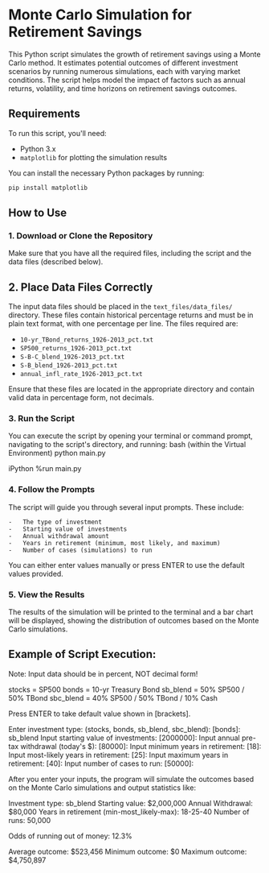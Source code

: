 # Monte Carlo Simulation for Retirement Savings

This Python script simulates the growth of retirement savings using a Monte Carlo method. It estimates potential outcomes of different investment scenarios by running numerous simulations, each with varying market conditions. The script helps model the impact of factors such as annual returns, volatility, and time horizons on retirement savings outcomes.

## Requirements

To run this script, you'll need:

- Python 3.x
- `matplotlib` for plotting the simulation results

You can install the necessary Python packages by running:

```bash
pip install matplotlib

```
## How to Use

### 1. Download or Clone the Repository

Make sure that you have all the required files, including the script and the data files (described below).

## 2. Place Data Files Correctly

The input data files should be placed in the `text_files/data_files/` directory. These files contain historical percentage returns and must be in plain text format, with one percentage per line. The files required are:

- `10-yr_TBond_returns_1926-2013_pct.txt`
- `SP500_returns_1926-2013_pct.txt`
- `S-B-C_blend_1926-2013_pct.txt`
- `S-B_blend_1926-2013_pct.txt`
- `annual_infl_rate_1926-2013_pct.txt`

Ensure that these files are located in the appropriate directory and contain valid data in percentage form, not decimals.

### 3. Run the Script

You can execute the script by opening your terminal or command prompt, navigating to the script's directory, and running:
bash (within the Virtual Environment)
python main.py

iPython
%run main.py

### 4. Follow the Prompts

The script will guide you through several input prompts. These include:

    -   The type of investment
    -   Starting value of investments
    -   Annual withdrawal amount
    -   Years in retirement (minimum, most likely, and maximum)
    -   Number of cases (simulations) to run

You can either enter values manually or press ENTER to use the default values provided.

### 5. View the Results
The results of the simulation will be printed to the terminal and a bar chart will be displayed, showing the distribution of outcomes based on the Monte Carlo simulations.

## Example of Script Execution:

Note: Input data should be in percent, NOT decimal form!

   stocks = SP500
    bonds = 10-yr Treasury Bond
 sb_blend = 50% SP500 / 50% TBond
sbc_blend = 40% SP500 / 50% TBond / 10% Cash

Press ENTER to take default value shown in [brackets].

Enter investment type: (stocks, bonds, sb_blend, sbc_blend): 
[bonds]: sb_blend
Input starting value of investments: 
[2000000]: 
Input annual pre-tax withdrawal (today's $): 
[80000]: 
Input minimum years in retirement: 
[18]: 
Input most-likely years in retirement: 
[25]: 
Input maximum years in retirement: 
[40]: 
Input number of cases to run: 
[50000]: 

After you enter your inputs, the program will simulate the outcomes based on the Monte Carlo simulations and output statistics like:

Investment type: sb_blend
Starting value: $2,000,000
Annual Withdrawal: $80,000
Years in retirement (min-most_likely-max): 18-25-40
Number of runs: 50,000

Odds of running out of money: 12.3%

Average outcome: $523,456
Minimum outcome: $0
Maximum outcome: $4,750,897
